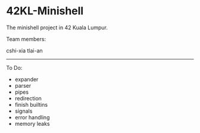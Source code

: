# 42KL-Minishell
The minishell project in 42 Kuala Lumpur.

Team members:

cshi-xia
tlai-an

-------------------------------------------

To Do:

- expander
- parser
- pipes
- redirection
- finish builtins
- signals
- error handling
- memory leaks

